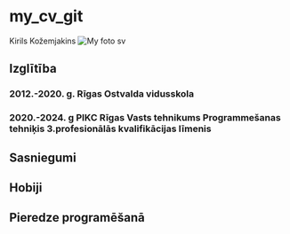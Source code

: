# my_cv_git
Kirils Kožemjakins
![My foto sv](https://a.radikal.ru/a19/2102/f4/cb47dbcc51ba.png)

## Izglītība
### 2012.-2020. g. Rīgas Ostvalda vidusskola
### 2020.-2024. g PIKC Rīgas Vasts tehnikums Programmešanas tehniķis 3.profesionālās kvalifikācijas līmenis



## Sasniegumi


## Hobiji


## Pieredze programēšanā